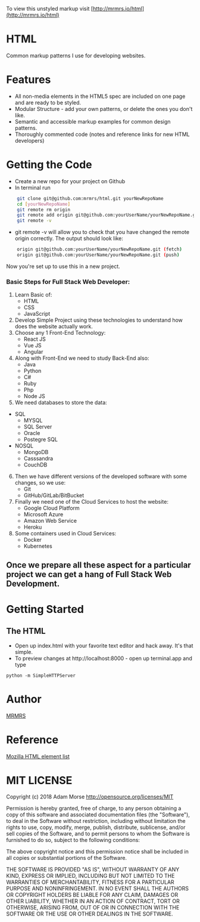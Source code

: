 To view this unstyled markup visit [http://mrmrs.io/html](http://mrmrs.io/html)

# HTML

Common markup patterns I use for developing websites.

# Features

* All non-media elements in the HTML5 spec are included on one page and are ready to be styled.
* Modular Structure - add your own patterns, or delete the ones you don't like.
* Semantic and accessible markup examples for common design patterns.
* Thoroughly commented code (notes and reference links for new HTML developers)

# Getting the Code

* Create a new repo for your project on Github
* In terminal run
```bash
    git clone git@github.com:mrmrs/html.git yourNewRepoName
    cd [yourNewRepoName]
    git remote rm origin
    git remote add origin git@github.com:yourUserName/yourNewRepoName.git
    git remote -v
```

* git remote -v will allow you to check that you have changed the remote origin correctly. The output should look like:
```bash
    origin git@github.com:yourUserName/yourNewRepoName.git (fetch)
    origin git@github.com:yourUserName/yourNewRepoName.git (push)
```

Now you're set up to use this in a new project.
### Basic Steps for Full Stack Web Developer:

1. Learn Basic of:
   - HTML
   - CSS
   - JavaScript
2. Develop Simple Project using these technologies to understand how does the website actually work.
3. Choose any 1 Front-End Technology:
   - React JS
   - Vue JS
   - Angular
4. Along with Front-End we need to study Back-End also:
   - Java
   - Python
   - C#
   - Ruby
   - Php
   - Node JS
5. We need databases to store the data:

- SQL
  - MYSQL
  - SQL Server
  - Oracle
  - Postegre SQL
- NOSQL
  - MongoDB
  - Casssandra
  - CouchDB

6. Then we have different versions of the developed software with some changes, so we use:
   - Git
   - GitHub/GitLab/BitBucket
7. Finally we need one of the Cloud Services to host the website:
   - Google Cloud Platform
   - Microsoft Azure
   - Amazon Web Service
   - Heroku
8. Some containers used in Cloud Services:
   - Docker
   - Kubernetes

## Once we prepare all these aspect for a particular project we can get a hang of Full Stack Web Development.

# Getting Started

## The HTML
* Open up index.html with your favorite text editor and hack away. It's that simple.
* To preview changes at http://localhost:8000 - open up terminal.app and type
```
python -m SimpleHTTPServer
```

# Author
[MRMRS](http://mrmrs.cc "Adam Morse - Designer Developer")

# Reference
[Mozilla HTML element list](http://https://developer.mozilla.org/en-US/docs/Web/Guide/HTML/HTML5/HTML5_element_list "Mozilla HTML element list")

# MIT LICENSE
Copyright (c) 2018 Adam Morse http://opensource.org/licenses/MIT

Permission is hereby granted, free of charge, to any person obtaining a copy of this software and associated documentation files (the "Software"), to deal in the Software without restriction, including without limitation the rights to use, copy, modify, merge, publish, distribute, sublicense, and/or sell copies of the Software, and to permit persons to whom the Software is furnished to do so, subject to the following conditions:

The above copyright notice and this permission notice shall be included in all copies or substantial portions of the Software.

THE SOFTWARE IS PROVIDED "AS IS", WITHOUT WARRANTY OF ANY KIND, EXPRESS OR IMPLIED, INCLUDING BUT NOT LIMITED TO THE WARRANTIES OF MERCHANTABILITY, FITNESS FOR A PARTICULAR PURPOSE AND NONINFRINGEMENT. IN NO EVENT SHALL THE AUTHORS OR COPYRIGHT HOLDERS BE LIABLE FOR ANY CLAIM, DAMAGES OR OTHER LIABILITY, WHETHER IN AN ACTION OF CONTRACT, TORT OR OTHERWISE, ARISING FROM, OUT OF OR IN CONNECTION WITH THE SOFTWARE OR THE USE OR OTHER DEALINGS IN THE SOFTWARE.
